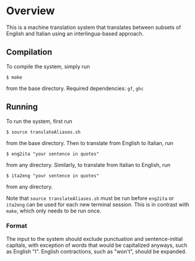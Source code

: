 # Overview

This is a machine translation system that translates between subsets of English
and Italian using an interlingua-based approach.

## Compilation

To compile the system, simply run

    $ make

from the base directory. Required dependencies: `gf`, `ghc`

## Running

To run the system, first run

    $ source translateAliases.sh

from the base directory. Then to translate from English to Italian, run

    $ eng2ita "your sentence in quotes"

from any directory. Similarly, to translate from Italian to English, run

    $ ita2eng "your sentence in quotes"

from any directory.

Note that `source translateAliases.sh` must be run before `eng2ita` or `ita2eng`
can be used for each new terminal session. This is in contrast with `make`,
which only needs to be run once.

### Format

The input to the system should exclude punctuation and sentence-initial 
capitals, with exception of words that would be capitalized anyways, such as
English "I". English contractions, such as "won't", should be expanded.
